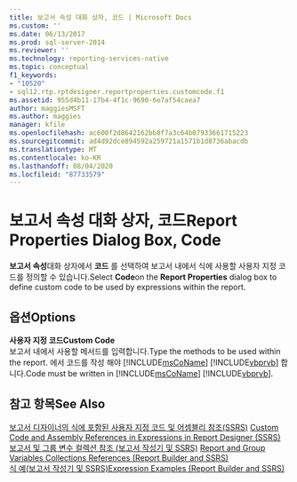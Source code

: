 ```yaml
---
title: 보고서 속성 대화 상자, 코드 | Microsoft Docs
ms.custom: ''
ms.date: 06/13/2017
ms.prod: sql-server-2014
ms.reviewer: ''
ms.technology: reporting-services-native
ms.topic: conceptual
f1_keywords:
- "10520"
- sql12.rtp.rptdesigner.reportproperties.customcode.f1
ms.assetid: 955d4b11-17b4-4f1c-9690-6e7af54caea7
author: maggiesMSFT
ms.author: maggies
manager: kfile
ms.openlocfilehash: ac600f2d8642162bb8f7a3c64b07933661715223
ms.sourcegitcommit: ad4d92dce894592a259721a1571b1d8736abacdb
ms.translationtype: MT
ms.contentlocale: ko-KR
ms.lasthandoff: 08/04/2020
ms.locfileid: "87733579"
---
```

# <a name="report-properties-dialog-box-code"></a><span data-ttu-id="20637-102">보고서 속성 대화 상자, 코드</span><span class="sxs-lookup"><span data-stu-id="20637-102">Report Properties Dialog Box, Code</span></span>
  <span data-ttu-id="20637-103">**보고서 속성**대화 상자에서 **코드** 를 선택하여 보고서 내에서 식에 사용할 사용자 지정 코드를 정의할 수 있습니다.</span><span class="sxs-lookup"><span data-stu-id="20637-103">Select **Code**on the **Report Properties** dialog box to define custom code to be used by expressions within the report.</span></span>  
  
## <a name="options"></a><span data-ttu-id="20637-104">옵션</span><span class="sxs-lookup"><span data-stu-id="20637-104">Options</span></span>  
 <span data-ttu-id="20637-105">**사용자 지정 코드**</span><span class="sxs-lookup"><span data-stu-id="20637-105">**Custom Code**</span></span>  
 <span data-ttu-id="20637-106">보고서 내에서 사용할 메서드를 입력합니다.</span><span class="sxs-lookup"><span data-stu-id="20637-106">Type the methods to be used within the report.</span></span> <span data-ttu-id="20637-107">에서 코드를 작성 해야 [!INCLUDE[msCoName](../includes/msconame-md.md)] [!INCLUDE[vbprvb](../includes/vbprvb-md.md)] 합니다.</span><span class="sxs-lookup"><span data-stu-id="20637-107">Code must be written in [!INCLUDE[msCoName](../includes/msconame-md.md)] [!INCLUDE[vbprvb](../includes/vbprvb-md.md)].</span></span>  
  
## <a name="see-also"></a><span data-ttu-id="20637-108">참고 항목</span><span class="sxs-lookup"><span data-stu-id="20637-108">See Also</span></span>  
 <span data-ttu-id="20637-109">[보고서 디자이너의 식에 포함된 사용자 지정 코드 및 어셈블리 참조&#40;SSRS&#41;](report-design/custom-code-and-assembly-references-in-expressions-in-report-designer-ssrs.md) </span><span class="sxs-lookup"><span data-stu-id="20637-109">[Custom Code and Assembly References in Expressions in Report Designer &#40;SSRS&#41;](report-design/custom-code-and-assembly-references-in-expressions-in-report-designer-ssrs.md) </span></span>  
 <span data-ttu-id="20637-110">[보고서 및 그룹 변수 컬렉션 참조 &#40;보고서 작성기 및 SSRS&#41;](report-design/built-in-collections-report-and-group-variables-references-report-builder.md) </span><span class="sxs-lookup"><span data-stu-id="20637-110">[Report and Group Variables Collections References &#40;Report Builder and SSRS&#41;](report-design/built-in-collections-report-and-group-variables-references-report-builder.md) </span></span>  
 [<span data-ttu-id="20637-111">식 예&#40;보고서 작성기 및 SSRS&#41;</span><span class="sxs-lookup"><span data-stu-id="20637-111">Expression Examples &#40;Report Builder and SSRS&#41;</span></span>](report-design/expression-examples-report-builder-and-ssrs.md)  
  
  

